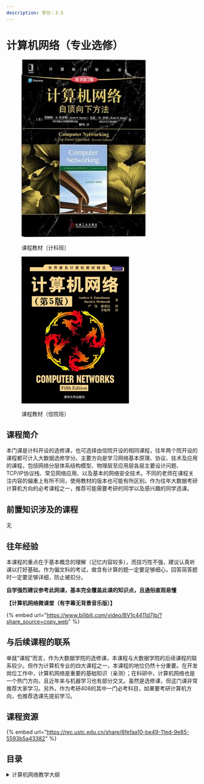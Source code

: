 ```yaml
---
description: 学分：3.5
---
```


# 计算机网络（专业选修）

<figure><img src="../../.gitbook/assets/计网计科.jpg" alt=""><figcaption><p>课程教材（计科班）</p></figcaption></figure>

<figure><img src="../../.gitbook/assets/图片1.png" alt=""><figcaption><p>课程教材（信院班）</p></figcaption></figure>

##

## 课程简介

本门课是计科开设的选修课，也可选择由信院开设的相同课程，往年两个院开设的课程都可计入大数据选修学分。主要方向是学习网络基本原理、协议、技术及应用的课程，包括网络分层体系结构模型、物理层至应用层各层主要设计问题、TCP/IP协议栈、常见网络应用、以及基本的网络安全技术。不同的老师在课程关注内容的偏重上有所不同，使用教材的版本也可能有所区别。作为往年大数据考研计算机方向的必考课程之一，推荐可能需要考研的同学以及感兴趣的同学选课。

## 前置知识涉及的课程

无

## 往年经验

本课程的重点在于基本概念的理解（记忆内容较多），而技巧性不强，建议认真听课以打好基础。作为偏文科的考试，做含有计算的题一定要足够细心，回答简答题时一定要足够详细，防止被扣分。

**自学强烈建议参考此网课，基本完全覆盖此课的知识点，且通俗直观易懂**

**【计算机网络微课堂（有字幕无背景音乐版）】**

{% embed url="https://www.bilibili.com/video/BV1c4411d7jb/?share_source=copy_web" %}

## 与后续课程的联系

单就“课程”而言，作为大数据学院的选修课，本课程与大数据学院的后续课程的联系较少。但作为计算机专业的四大课程之一，本课程的地位仍然十分重要。在开发岗位工作中，计算机网络是重要的基础知识（亲测）；在科研中，计算机网络也是一个热门方向，且近年来与机器学习也有部分交叉。虽然是选修课，但这门课非常推荐大家学习。另外，作为考研408的其中一门必考科目，如果要考研计算机方向，也推荐选课先提前学习。

## 课程资源

{% embed url="https://rec.ustc.edu.cn/share/6fefaa10-be49-11ed-9e85-5593b5a43382" %}

## 目录

<details>

<summary>计算机网络教学大纲</summary>

什么是因特网

应用层

运输层

网络层

链路层







</details>

